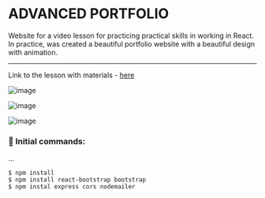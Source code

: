 <h1>ADVANCED PORTFOLIO</h1>

Website for a video lesson for practicing practical skills in working in React. In practice, was created a beautiful portfolio website with a beautiful design with animation.

___________________________________________________

<p>Link to the lesson with materials   - <a href="https://www.youtube.com/watch?v=hYv6BM2fWd8">here</a></p>

![image](https://github.com/0trava/Advanced_portfolio/assets/102797527/5f05a3ac-da29-40c4-93e0-e9e56fec8942)

![image](https://github.com/0trava/Advanced_portfolio/assets/102797527/88a623e2-cb08-4db4-983b-0e669ca51e34)

![image](https://github.com/0trava/Advanced_portfolio/assets/102797527/e6ef00a6-b816-4c92-b0a0-05b594e9e07f)






<h3>🌠 Initial commands:</h3>
...


~~~
$ npm install
$ npm install react-bootstrap bootstrap
$ npm instal express cors nodemailer
~~~




